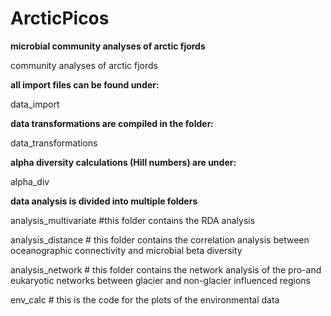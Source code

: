 # ArcticPicos

**microbial community analyses of arctic fjords**

community analyses of arctic fjords

**all import files can be found under:** 

data_import

**data transformations are compiled in the folder:**

data_transformations

**alpha diversity calculations (Hill numbers) are under:**

alpha_div

**data analysis is divided into multiple folders** 

analysis_multivariate #this folder contains the RDA analysis 

analysis_distance # this folder contains the correlation analysis between oceanographic connectivity and microbial beta diversity 

analysis_network # this folder contains the network analysis of the pro-and eukaryotic networks between glacier and non-glacier influenced regions 

env_calc # this is the code for the plots of the environmental data
